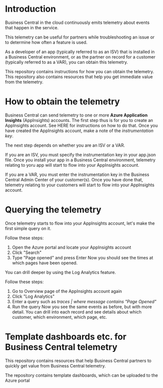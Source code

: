 # Introduction

Business Central in the cloud continuously emits telemetry about events that happen in the service.

This telemetry can be useful for partners while troubleshooting an issue or to determine how often a feature is used.

As a developer of an app (typically referred to as an ISV) that is installed in a Business Central environment, or as the partner on record for a customer (typically referred to as a VAR), you can obtain this telemetry.

This repository contains instructions for how you can obtain the telemetry.
This repository also contains resources that help you get immediate value from the telemetry.


# How to obtain the telemetry

Business Central can send telemetry to one or more **Azure Application Insights** (AppInsights) accounts.
The first step thus is for you to create an AppInsights account.
See HERE for instructions on how to do that.
Once you have created the AppInsights account, make a note of the *instrumentation key*.

The next step depends on whether you are an ISV or a VAR.

If you are an ISV, you must specify the instrumentation key in your app.json file. Once you install your app in a Business Central environment, telemetry relating to yoru app will start to flow into your AppInsights account.

If you are a VAR, you must enter the instrumentation key in the Business Central Admin Center of your customer(s). Once you have done that, telemetry relating to your customers will start to flow into your AppInsights account.


# Querying the telemetry

Once telemetry starts to flow into your AppInsights account, let's make the first simple query on it.

Follow these steps:
 1. Open the Azure portal and locate your AppInsights account
 2. Click "Search"
 3. Type "Page opened" and press Enter
Now you should see the times at which pages have been opened.

You can drill deeper by using the Log Analytics feature.

Follow these steps:
 1. Go to Overview page of the AppInsights account again
 2. Click "Log Analytics"
 3. Enter a query such as *traces | where message contains "Page Opened"*
 4. Run the query
Now you see the same events as before, but with more detail.
You can drill into each record and see details about which customer, which environment, which page, etc.


# Template dashboards etc. for Business Central telemetry



This repository contains resources that help Business Central partners to quickly get value from Business Central telemetry.

The repository contains template dashboards, which can be uploaded to the Azure portal
